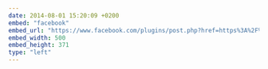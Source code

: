 ```yaml
---
date: 2014-08-01 15:20:09 +0200
embed: "facebook"
embed_url: "https://www.facebook.com/plugins/post.php?href=https%3A%2F%2Fwww.facebook.com%2Fphoto.php%3Ffbid%3D703485559688693%26set%3Da.434824216554830.89303.100000817666251%26type%3D3&width=500"
embed_width: 500
embed_height: 371
type: "left"
---
```


